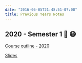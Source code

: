 ```yaml
---
date: "2016-05-05T21:48:51-07:00"
title: Previous Years Notes
---
```


## 2020 -  Semester 1 🦠 😷

[Course outline - 2020](/CO/2020ASP46020.pdf)

[Slides](/slides/2020s1.html)